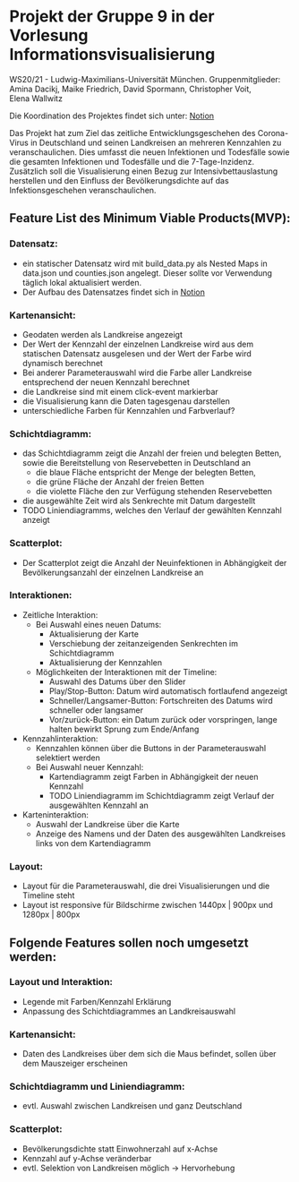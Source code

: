 # Projekt der Gruppe 9 in der Vorlesung Informationsvisualisierung
WS20/21 - Ludwig-Maximilians-Universität München.
Gruppenmitglieder: Amina Dacikj, Maike Friedrich, David Spormann, Christopher Voit, Elena Wallwitz

Die Koordination des Projektes findet sich unter: [Notion](https://www.notion.so/WS2020-IV-Gruppe-9-573af56127fe49eea1a96e360f50bf54)

Das Projekt hat zum Ziel das zeitliche Entwicklungsgeschehen des Corona-Virus in Deutschland und seinen Landkreisen an mehreren Kennzahlen zu veranschaulichen. Dies umfasst die neuen Infektionen und Todesfälle sowie die gesamten Infektionen und Todesfälle und die 7-Tage-Inzidenz.
Zusätzlich soll die Visualisierung einen Bezug zur Intensivbettauslastung herstellen und den Einfluss der Bevölkerungsdichte auf das Infektionsgeschehen veranschaulichen. 

## Feature List des Minimum Viable Products(MVP):

### Datensatz: 

  *	ein statischer Datensatz wird mit build_data.py als Nested Maps in data.json und counties.json angelegt. Dieser sollte vor Verwendung täglich lokal aktualisiert werden. 
  *	Der Aufbau des Datensatzes findet sich in [Notion](https://www.notion.so/Datensatz-Spec-f26643879ff14ed98793cc5ac79c40f7)

### Kartenansicht:

  *	Geodaten werden als Landkreise angezeigt
  *	Der Wert der Kennzahl der einzelnen Landkreise wird aus dem statischen Datensatz ausgelesen und der Wert der Farbe wird dynamisch berechnet
  *	Bei anderer Parameterauswahl wird die Farbe aller Landkreise entsprechend der neuen Kennzahl berechnet
  *	die Landkreise sind mit einem click-event markierbar
  *	die Visualisierung kann die Daten tagesgenau darstellen
  *	unterschiedliche Farben für Kennzahlen und Farbverlauf?

### Schichtdiagramm:

  * das Schichtdiagramm zeigt die Anzahl der freien und belegten Betten, sowie die Bereitstellung von Reservebetten in Deutschland an
     * die blaue Fläche entspricht der Menge der belegten Betten, 
     *	die grüne Fläche der Anzahl der freien Betten
     *	die violette Fläche den zur Verfügung stehenden Reservebetten
  *	die ausgewählte Zeit wird als Senkrechte mit Datum dargestellt
  *	TODO Liniendiagramms, welches den Verlauf der gewählten Kennzahl anzeigt

### Scatterplot:

  *	Der Scatterplot zeigt die Anzahl der Neuinfektionen in Abhängigkeit der Bevölkerungsanzahl der einzelnen Landkreise an

### Interaktionen: 

  *	Zeitliche Interaktion: 
      *	Bei Auswahl eines neuen Datums:
          *	Aktualisierung der Karte
          *	Verschiebung der zeitanzeigenden Senkrechten im Schichtdiagramm
          *	Aktualisierung der Kennzahlen
      *	Möglichkeiten der Interaktionen mit der Timeline:
          *	Auswahl des Datums über den Slider
          *	Play/Stop-Button: Datum wird automatisch fortlaufend angezeigt
          *	Schneller/Langsamer-Button: Fortschreiten des Datums wird schneller oder langsamer
          *	Vor/zurück-Button: ein Datum zurück oder vorspringen, lange halten bewirkt Sprung zum Ende/Anfang
  *	Kennzahlinteraktion:
      *	Kennzahlen können über die Buttons in der Parameterauswahl selektiert werden
      *	Bei Auswahl neuer Kennzahl:
          *	Kartendiagramm zeigt Farben in Abhängigkeit der neuen Kennzahl
          *	TODO Liniendiagramm im Schichtdiagramm zeigt Verlauf der ausgewählten Kennzahl an
  * Karteninteraktion:
      * Auswahl der Landkreise über die Karte
      * Anzeige des Namens und der Daten des ausgewählten Landkreises links von dem Kartendiagramm

### Layout: 

 * Layout für die Parameterauswahl, die drei Visualisierungen und die Timeline steht
 * Layout ist responsive für Bildschirme zwischen 1440px | 900px und 1280px | 800px


## Folgende Features sollen noch umgesetzt werden: 

### Layout und Interaktion:
  * Legende mit Farben/Kennzahl Erklärung
  * Anpassung des Schichtdiagrammes an Landkreisauswahl

### Kartenansicht:
  * Daten des Landkreises über dem sich die Maus befindet, sollen über dem Mauszeiger erscheinen

### Schichtdiagramm und Liniendiagramm:
  * evtl. Auswahl zwischen Landkreisen und ganz Deutschland

### Scatterplot:
  * Bevölkerungsdichte statt Einwohnerzahl auf x-Achse
  * Kennzahl auf y-Achse veränderbar
  * evtl. Selektion von Landkreisen möglich -> Hervorhebung
